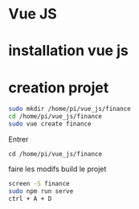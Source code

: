 # Vue JS
# installation vue js

# creation projet
```bash
sudo mkdir /home/pi/vue_js/finance
cd /home/pi/vue_js/finance
sudo vue create finance
```
Entrer
```
cd /home/pi/vue_js/finance
```
faire les modifs
build le projet
```bash
screen -S finance
sudo npm run serve
ctrl + A + D
```
